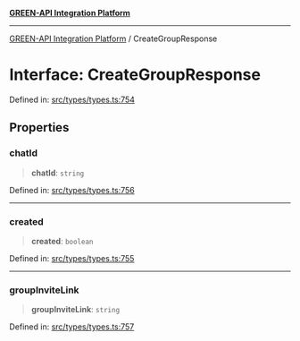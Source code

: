 [**GREEN-API Integration Platform**](../README.md)

***

[GREEN-API Integration Platform](../globals.md) / CreateGroupResponse

# Interface: CreateGroupResponse

Defined in: [src/types/types.ts:754](https://github.com/green-api/greenapi-integration/blob/63683bb8d19b76d9e4ce6bd0a8121d8d2cf428af/src/types/types.ts#L754)

## Properties

### chatId

> **chatId**: `string`

Defined in: [src/types/types.ts:756](https://github.com/green-api/greenapi-integration/blob/63683bb8d19b76d9e4ce6bd0a8121d8d2cf428af/src/types/types.ts#L756)

***

### created

> **created**: `boolean`

Defined in: [src/types/types.ts:755](https://github.com/green-api/greenapi-integration/blob/63683bb8d19b76d9e4ce6bd0a8121d8d2cf428af/src/types/types.ts#L755)

***

### groupInviteLink

> **groupInviteLink**: `string`

Defined in: [src/types/types.ts:757](https://github.com/green-api/greenapi-integration/blob/63683bb8d19b76d9e4ce6bd0a8121d8d2cf428af/src/types/types.ts#L757)
